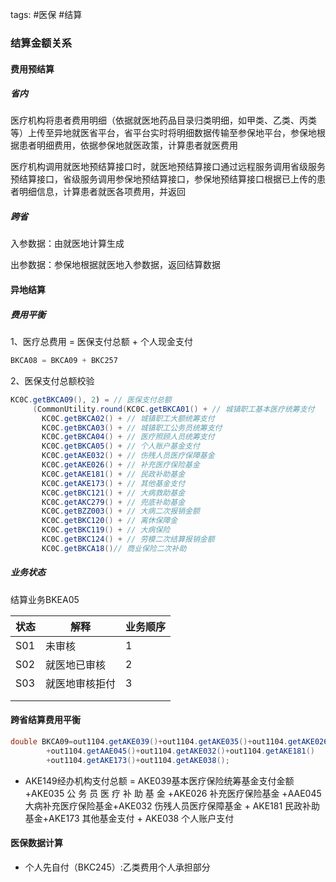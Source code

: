 tags: #医保 #结算

### 结算金额关系

#### 费用预结算

##### 省内

医疗机构将患者费用明细（依据就医地药品目录归类明细，如甲类、乙类、丙类等）上传至异地就医省平台，省平台实时将明细数据传输至参保地平台，参保地根据患者明细费用，依据参保地就医政策，计算患者就医费用

医疗机构调用就医地预结算接口时，就医地预结算接口通过远程服务调用省级服务预结算接口，省级服务调用参保地预结算接口，参保地预结算接口根据已上传的患者明细信息，计算患者就医各项费用，并返回

##### 跨省



入参数据：由就医地计算生成

出参数据：参保地根据就医地入参数据，返回结算数据

#### 异地结算

##### 费用平衡

1、医疗总费用 = 医保支付总额 + 个人现金支付

```java
BKCA08 = BKCA09 + BKC257
```

2、医保支付总额校验

```java
KC0C.getBKCA09(), 2) = // 医保支付总额
     (CommonUtility.round(KC0C.getBKCA01() + // 城镇职工基本医疗统筹支付
       KC0C.getBKCA02() + // 城镇职工大额统筹支付
       KC0C.getBKCA03() + // 城镇职工公务员统筹支付
       KC0C.getBKCA04() + // 医疗照顾人员统筹支付
       KC0C.getBKCA05() + // 个人账户基金支付
       KC0C.getAKE032() + // 伤残人员医疗保障基金
       KC0C.getAKE026() + // 补充医疗保险基金
       KC0C.getAKE181() + // 民政补助基金
       KC0C.getAKE173() + // 其他基金支付
       KC0C.getBKC121() + // 大病救助基金
       KC0C.getAKC279() + // 兜底补助基金
       KC0C.getBZZ003() + // 大病二次报销金额
       KC0C.getBKC120() + // 离休保障金
       KC0C.getBKC119() + // 大病保险
       KC0C.getBKC124() + // 劳模二次结算报销金额
       KC0C.getBKCA18()// 商业保险二次补助
```

##### 业务状态

结算业务BKEA05

| 状态 | 解释           | 业务顺序 |
| ---- | -------------- | -------- |
| S01  | 未审核         | 1        |
| S02  | 就医地已审核   | 2        |
| S03  | 就医地审核拒付 | 3        |
|      |                |          |
|      |                |          |

#### 跨省结算费用平衡

```java
double BKCA09=out1104.getAKE039()+out1104.getAKE035()+out1104.getAKE026()
		+out1104.getAAE045()+out1104.getAKE032()+out1104.getAKE181()
		+out1104.getAKE173()+out1104.getAKE038();
```

- AKE149经办机构支付总额 = AKE039基本医疗保险统筹基金支付金额 +AKE035 公 务 员 医 疗 补 助 基 金 +AKE026 补充医疗保险基金 +AAE045 大病补充医疗保险基金+AKE032 伤残人员医疗保障基金 +
  AKE181 民政补助基金+AKE173 其他基金支付 + AKE038 个人账户支付

#### 医保数据计算

- 个人先自付（BKC245）:乙类费用个人承担部分